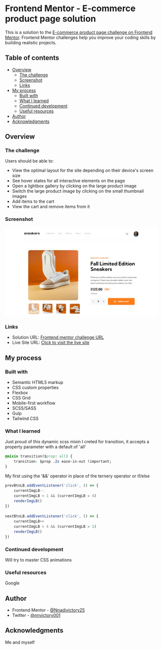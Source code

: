 # Frontend Mentor - E-commerce product page solution

This is a solution to the [E-commerce product page challenge on Frontend Mentor](https://www.frontendmentor.io/challenges/ecommerce-product-page-UPsZ9MJp6). Frontend Mentor challenges help you improve your coding skills by building realistic projects.

## Table of contents

- [Overview](#overview)
  - [The challenge](#the-challenge)
  - [Screenshot](#screenshot)
  - [Links](#links)
- [My process](#my-process)
  - [Built with](#built-with)
  - [What I learned](#what-i-learned)
  - [Continued development](#continued-development)
  - [Useful resources](#useful-resources)
- [Author](#author)
- [Acknowledgments](#acknowledgments)


## Overview

### The challenge

Users should be able to:

- View the optimal layout for the site depending on their device's screen size
- See hover states for all interactive elements on the page
- Open a lightbox gallery by clicking on the large product image
- Switch the large product image by clicking on the small thumbnail images
- Add items to the cart
- View the cart and remove items from it

### Screenshot

![](./images/Web%20capture_3-1-2023_14623_localhost.jpeg)


### Links

- Solution URL: [Frontend mentor challenge URL](https://www.frontendmentor.io/solutions/ecommerce-product-page-SHGcZFM3c1)
- Live Site URL: [Click to visit the live site](https://ecommerce-product-page-vic.vercel.app)

## My process

### Built with

- Semantic HTML5 markup
- CSS custom properties
- Flexbox
- CSS Grid
- Mobile-first workflow
- SCSS/SASS
- Gulp
- Tailwind CSS



### What I learned


Just proud of this dynamic scss mixin I creted for transition, it accepts a property parameter with a default of 'all'

```css
@mixin transition($prop: all) {
    transition: $prop .2s ease-in-out !important;
}
```

My first using the '&&' operator in place of the ternery operator or if/else
```js
prevBtnLB.addEventListener('click', () => {
    currentImgLB--
    currentImgLB < 1 && (currentImgLB = 4)
    renderImgLB()
})

nextBtnLB.addEventListener('click', () => {
    currentImgLB++
    currentImgLB > 4 && (currentImgLB = 1)
    renderImgLB()
})
```


### Continued development

Will try to master CSS animations


### Useful resources

Google



## Author
- Frontend Mentor - [@Nnadivictory25](https://www.frontendmentor.io/profile/Nnadivictory25)
- Twitter - [@nnvictory001](https://www.twitter.com/nnvictory001)


## Acknowledgments


Me and myself
